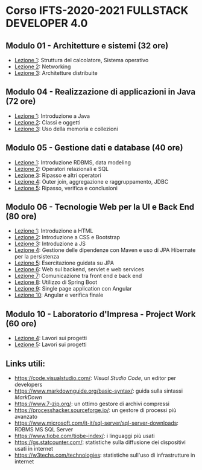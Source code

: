 # Corso IFTS-2020-2021 FULLSTACK DEVELOPER 4.0

## Modulo 01 - Architetture e sistemi (32 ore)

- [Lezione 1](/modulo-01/lezione-1.md): Struttura del calcolatore, Sistema operativo
- [Lezione 2](/modulo-01/lezione-2.md): Networking
- [Lezione 3](/modulo-01/lezione-3.md): Architetture distribuite

## Modulo 04 - Realizzazione di applicazioni in Java (72 ore)

- [Lezione 1](/modulo-04/lezione-1.md): Introduzione a Java
- [Lezione 2](/modulo-04/lezione-2.md): Classi e oggetti
- [Lezione 3](/modulo-04/lezione-3.md): Uso della memoria e collezioni

## Modulo 05 - Gestione dati e database (40 ore)

- [Lezione 1](/modulo-05/lezione-1.md): Introduzione RDBMS, data modeling
- [Lezione 2](/modulo-05/lezione-2.md): Operatori relazionali e SQL
- [Lezione 3](/modulo-05/lezione-3.md): Ripasso e altri operatori
- [Lezione 4](/modulo-05/lezione-4.md): Outer join, aggregazione e raggruppamento, JDBC
- [Lezione 5](/modulo-05/lezione-5.md): Ripasso, verifica e conclusioni

## Modulo 06 - Tecnologie Web per la UI e Back End (80 ore)

- [Lezione 1](/modulo-06/lezione-1.md): Introduzione a HTML
- [Lezione 2](/modulo-06/lezione-2.md): Introduzione a CSS e Bootstrap
- [Lezione 3](/modulo-06/lezione-3.md): Introduzione a JS
- [Lezione 4](/modulo-06/lezione-4.md): Gestione delle dipendenze con Maven e uso di JPA Hibernate per la persistenza  
- [Lezione 5](/modulo-06/lezione-5.md): Esercitazione guidata su JPA
- [Lezione 6](/modulo-06/lezione-6.md): Web sul backend, servlet e web services  
- [Lezione 7](/modulo-06/lezione-7.md): Comunicazione tra front end e back end  
- [Lezione 8](/modulo-06/lezione-8.md): Utilizzo di Spring Boot  
- [Lezione 9](/modulo-06/lezione-9.md): Single page application con Angular  
- [Lezione 10](/modulo-06/lezione-10.md): Angular e verifica finale    


## Modulo 10 - Laboratorio d'Impresa - Project Work  (60 ore)

- [Lezione 4](/modulo-10/lezione-4.md): Lavori sui progetti
- [Lezione 5](/modulo-10/lezione-5.md): Lavori sui progetti

## Links utili:

- https://code.visualstudio.com/: *Visual Studio Code*, un editor per developers
- https://www.markdownguide.org/basic-syntax/: guida sulla sintassi *MarkDown*
- https://www.7-zip.org/: un ottimo gestore di archivi compressi
- https://processhacker.sourceforge.io/: un gestore di processi più avanzato
- https://www.microsoft.com/it-it/sql-server/sql-server-downloads: RDBMS MS SQL Server
- https://www.tiobe.com/tiobe-index/: i linguaggi più usati
- https://gs.statcounter.com/: statistiche sulla diffusione dei dispositivi usati in internet
- https://w3techs.com/technologies: statistiche sull'uso di infrastrutture in internet